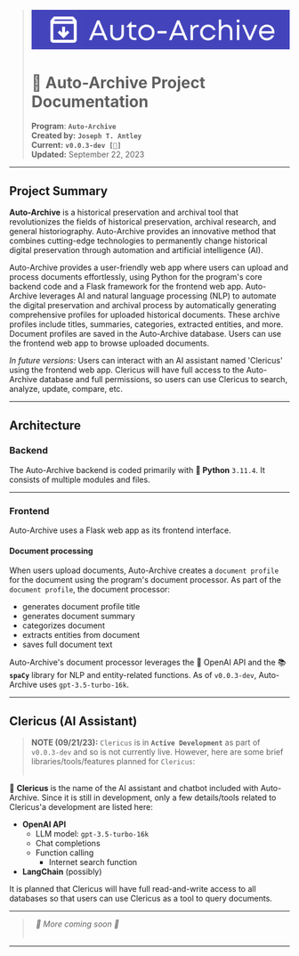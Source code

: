 > ![Auto-Archive Logo-Banner](app/static/images/banner-650x100.png)
>
> # 📜 Auto-Archive Project Documentation
>
> **Program**: **`Auto-Archive`**  
> **Created by:** **`Joseph T. Antley`**  
> **Current:** **`v0.0.3-dev [🚧]`**  
> **Updated:** September 22, 2023

---

## Project Summary

**Auto-Archive** is a historical preservation and archival tool that revolutionizes the fields of historical preservation, archival research, and general historiography. Auto-Archive provides an innovative method that combines cutting-edge technologies to permanently change historical digital preservation through automation and artificial intelligence (AI).

Auto-Archive provides a user-friendly web app where users can upload and process documents effortlessly, using Python for the program's core backend code and a Flask framework for the frontend web app. Auto-Archive leverages AI and natural language processing (NLP) to automate the digital preservation and archival process by automatically generating comprehensive profiles for uploaded historical documents. These archive profiles include titles, summaries, categories, extracted entities, and more. Document profiles are saved in the Auto-Archive database. Users can use the frontend web app to browse uploaded documents.

_In future versions:_ Users can interact with an AI assistant named 'Clericus' using the frontend web app. Clericus will have full access to the Auto-Archive database and full permissions, so users can use Clericus to search, analyze, update, compare, etc.

---

## Architecture

### Backend

The Auto-Archive backend is coded primarily with **🐍 Python** `3.11.4`. It consists of multiple modules and files.

---

### Frontend

Auto-Archive uses a Flask web app as its frontend interface.

#### Document processing

When users upload documents, Auto-Archive creates a `document profile` for the document using the program's document processor. As part of the `document profile`, the document processor:

- generates document profile title
- generates document summary
- categorizes document
- extracts entities from document
- saves full document text

Auto-Archive's document processor leverages the 📡 OpenAI API and the 📚 **`spaCy`** library for NLP and entity-related functions. As of `v0.0.3-dev`, Auto-Archive uses `gpt-3.5-turbo-16k`.

---

## Clericus (AI Assistant)

> **NOTE (09/21/23):** `Clericus` is in **`Active Development`** as part of `v0.0.3-dev` and so is not currently live. However, here are some brief libraries/tools/features planned for `Clericus`:  
> &nbsp;

🤖 **Clericus** is the name of the AI assistant and chatbot included with Auto-Archive. Since it is still in development, only a few details/tools related to Clericus'a development are listed here:

- **OpenAI API**
  - LLM model: `gpt-3.5-turbo-16k`
  - Chat completions
  - Function calling
    - Internet search function
- **LangChain** (possibly)

It is planned that Clericus will have full read-and-write access to all databases so that users can use Clericus as a tool to query documents.

---

> &nbsp;
> _🚧 More coming soon 🚧_  
> &nbsp;

---
